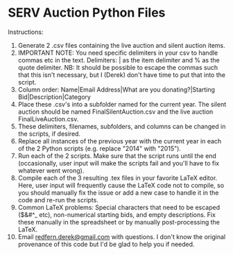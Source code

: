SERV Auction Python Files
=========================

Instructions:
1. Generate 2 .csv files containing the live auction and silent auction items. 
2. IMPORTANT NOTE: You need specific delimiters in your csv to handle commas etc in the text. Delimiters: | as the item delimiter and % as the quote delimiter. NB: It should be possible to escape the commas such that this isn't necessary, but I (Derek) don't have time to put that into the script.
3. Column order: Name|Email Address|What are you donating?|Starting Bid|Description|Category
4. Place these .csv's into a subfolder named for the current year. The silent auction should be named FinalSilentAuction.csv and the live auction FinalLiveAuction.csv. 
5. These delimiters, filenames, subfolders, and columns can be changed in the scripts, if desired. 
6. Replace all instances of the previous year with the current year in each of the 2 Python scripts (e.g. replace "2014" with "2015").
7. Run each of the 2 scripts. Make sure that the script runs until the end (occasionally, user input will make the scripts fail and you'll have to fix whatever went wrong).
8. Compile each of the 3 resulting .tex files in your favorite LaTeX editor. Here, user input will frequently cause the LaTeX code not to compile, so you should manually fix the issue or add a new case to handle it in the code and re-run the scripts.
9. Common LaTeX problems: Special characters that need to be escaped ($&#^_ etc), non-numerical starting bids, and empty descriptions. Fix these manually in the spreadsheet or by manually post-processing the LaTeX.
10. Email redfern.derek@gmail.com with questions. I don't know the original provenance of this code but I'd be glad to help you if needed.